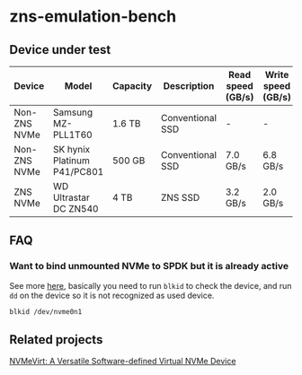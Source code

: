 # zns-emulation-bench


## Device under test


| Device | Model | Capacity | Description | Read speed (GB/s) | Write speed (GB/s) | Read IOPS | Write IOPS |
|--------|-------|----------|-------------| ----------|-------------|----|---------- |
| Non-ZNS NVMe | Samsung MZ-PLL1T60 | 1.6 TB | Conventional SSD | - | - | 1000k IOPS | 140k IOPS |
| Non-ZNS NVMe | SK hynix Platinum P41/PC801 | 500 GB | Conventional SSD | 7.0 GB/s | 6.8 GB/s | 960k IOPS | 1000k IOPS |
| ZNS NVMe | WD Ultrastar DC ZN540 | 4 TB | ZNS SSD | 3.2 GB/s | 2.0 GB/s | 450k IOPS | 180k IOPS |

## FAQ

### Want to bind unmounted NVMe to SPDK but it is already active
See more [here](https://github.com/spdk/spdk/issues/3186), basically you need
to run `blkid` to check the device, and run `dd` on the device so it is not recognized as used device.

```bash
blkid /dev/nvme0n1
```


## Related projects

[NVMeVirt: A Versatile Software-defined Virtual NVMe Device](https://www.usenix.org/conference/fast23/presentation/kim-sang-hoon)
